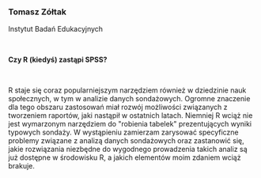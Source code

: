 <!--html_preserve-->
<span>
<h3>
Tomasz Zółtak
</h3>
<p>
Instytut Badań Edukacyjnych
</p>
<br/>
<p>
<strong>Czy R (kiedyś) zastąpi SPSS?</strong>
</p>
<br/>
<p>
R staje się coraz popularniejszym narzędziem również w dziedzinie nauk
społecznych, w tym w analizie danych sondażowych. Ogromne znaczenie dla
tego obszaru zastosowań miał rozwój możliwości związanych z tworzeniem
raportów, jaki nastąpił w ostatnich latach. Niemniej R wciąż nie jest
wymarzonym narzędziem do "robienia tabelek" prezentujących wyniki
typowych sondaży. W wystąpieniu zamierzam zarysować specyficzne problemy
związane z analizą danych sondażowych oraz zastanowić się, jakie
rozwiązania niezbędne do wygodnego prowadzenia takich analiz są już
dostępne w środowisku R, a jakich elementów moim zdaniem wciąż brakuje.
</p>
</span><!--/html_preserve-->
